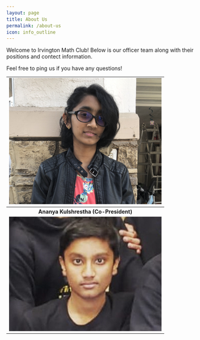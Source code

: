 ```yaml
---
layout: page
title: About Us
permalink: /about-us
icon: info_outline
---
```

Welcome to Irvington Math Club! Below is our officer team along with their positions and contect information.

Feel free to ping us if you have any questions!

<table cellpadding="0" cellspacing="0" border="0" width="100%" align="center">
<tr align="center">
  <td >
    <img src="./assets/images/AnanyaHeadshotIMC.JPG" alt="Ananya Kulshrestha" width="400">
  </td>
</tr>
  <tr align="center"><th>Ananya Kulshrestha (Co-President)</th></tr>
<tr align="center">
  <td >
    <img src="./assets/images/DhruvHeadshotIMC.jpeg" alt="Dhruv Gupta" width="400">
  </td>
</tr>
</table>

